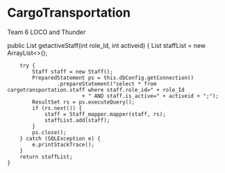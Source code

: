# CargoTransportation
Team 6
LOCO and Thunder



public List<Staff> getactiveStaff(int role_Id, int activeid) {
		List<Staff> staffList = new ArrayList<>();

		try {
			Staff staff = new Staff();
			PreparedStatement ps = this.dbConfig.getConnection()
					.prepareStatement("select * from cargotransportation.staff where staff.role_id=" + role_Id
							+ " AND staff.is_active=" + activeid + ";");
			ResultSet rs = ps.executeQuery();
			if (rs.next()) {
				staff = Staff_mapper.mapper(staff, rs);
				staffList.add(staff);
			}
			ps.close();
		} catch (SQLException e) {
			e.printStackTrace();
		}
		return staffList;
	}
